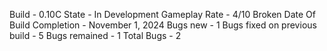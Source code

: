 Build - 0.10C
State - In Development
Gameplay Rate - 4/10 Broken
Date Of Build Completion - November 1, 2024
Bugs new - 1
Bugs fixed on previous build - 5
Bugs remained - 1
Total Bugs - 2
